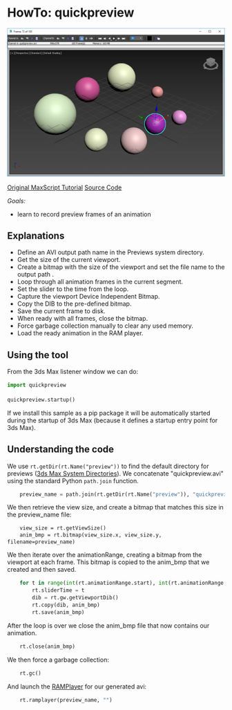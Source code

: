 # HowTo: quickpreview

![Preview](doc/Preview.png)

[Original MaxScript Tutorial](https://help.autodesk.com/view/MAXDEV/2022/ENU/?guid=GUID-333382D0-57AF-4797-98F2-C2BE09442607)
[Source Code](quickpreview/__init__.py) 

*Goals:* 
- learn to record preview frames of an animation

## Explanations

- Define an AVI output path name in the Previews system directory.
- Get the size of the current viewport.
- Create a bitmap with the size of the viewport and set the file name to the output path .
- Loop through all animation frames in the current segment.
- Set the slider to the time from the loop.
- Capture the viewport Device Independent Bitmap.
- Copy the DIB to the pre-defined bitmap.
- Save the current frame to disk.
- When ready with all frames, close the bitmap.
- Force garbage collection manually to clear any used memory.
- Load the ready animation in the RAM player.

## Using the tool

From the 3ds Max listener window we can do:

```python
import quickpreview

quickpreview.startup()
```

If we install this sample as a pip package it will be automatically
started during the startup of 3ds Max (because it defines a startup
entry point for 3ds Max).

## Understanding the code

We use `rt.getDir(rt.Name("preview"))` to find the default directory
for previews ([3ds Max System Directories](https://help.autodesk.com/view/MAXDEV/2022/ENU/?guid=GUID-F7577416-051E-478C-BB5D-81243BAAC8EC#GUID-F7577416-051E-478C-BB5D-81243BAAC8EC)).
We concatenate "quickpreview.avi" using the standard Python `path.join` function.

```python
    preview_name = path.join(rt.getDir(rt.Name("preview")), "quickpreview.avi")
```

We then retrieve the view size, and create a bitmap that matches this size
in the preview\_name file:

```pyhton
    view_size = rt.getViewSize()
    anim_bmp = rt.bitmap(view_size.x, view_size.y, filename=preview_name)
```

We then iterate over the animationRange, creating a bitmap from the viewport at
each frame. This bitmap is copied to the anim\_bmp that we created and then
saved.

```python
    for t in range(int(rt.animationRange.start), int(rt.animationRange.end)):
        rt.sliderTime = t
        dib = rt.gw.getViewportDib()
        rt.copy(dib, anim_bmp)
        rt.save(anim_bmp)
```

After the loop is over we close the anim\_bmp file that now contains our
animation.

```python
    rt.close(anim_bmp) 
```

We then force a garbage collection:

```python
    rt.gc()
```

And launch the [RAMPlayer](https://help.autodesk.com/view/MAXDEV/2022/ENU/?guid=GUID-650BE5AA-1DFB-4847-99B2-777A281490F6#GUID-650BE5AA-1DFB-4847-99B2-777A281490F6) for our generated avi:

```python
    rt.ramplayer(preview_name, "")
```

